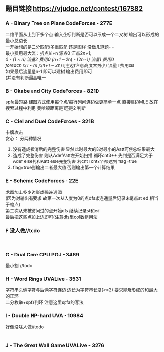 ## 题目链接 https://vjudge.net/contest/167882

### A - Binary Tree on Plane CodeForces - 277E  <br>
二维平面从上到下多个点 输入坐标判断是否可以形成一个二叉树 输出可以形成的最小总边长<br>
一开始想的是二分匹配/多重匹配 还是图样 没做几道题- - <br>
最小费用最大流：拆点i/i+n 源点0 汇点2*n+1; <br>
0 - (1 ~ n) 流量2 费用0  (n+1 ~ 2*n) - (2*n+1) 流量1 费用0<br>
foreach i:(1 ~ n) j:(n+1 ~ 2*n) ij连边(注意高度大到小) 流量1 费用dis <br>
如果最后流量是n-1 即可以建树 输出费用即可<br>
(并没有判断最高唯一

### B - Okabe and City CodeForces - 821D  <br>
spfa最短路 建图方式使用每个点/每行列间连边做更简单一点 直接建边MLE 故在搜索过程中利用 曼哈顿距离是1还是2 判断<br>

### C - Ciel and Duel CodeForces - 321B <br>
卡牌攻击<br>
贪心： 分两种情况
1. 没有造成抵消后的完整伤害 显然此时最大的B对最小的Aatt可使总结果最大
2. 造成了完整伤害 则从AdefAatt左开始扫描 循环cnt3++ 先判是否满足大于Adef else判和Aatt else完整伤害 若cnt1 cnt2个都达到 flag=true
3. flag=true则输出二者最大值 否则输出第一个计算结果

### E - Scheme CodeForces - 22E
求图加上多少边形成强连通图<br>
(因为对输出有要求 故第一次从入度为0的点dfs求连通量后记录末尾点st ed 相当于缩点)<br>
第二次从未被访问过的点开始dfs 继续记录st和ed<br>
最后把这些点加上边即可(注意dfs里col数组用法)<br>

### F 没人做//todo

<br>

### G - Dual Core CPU POJ - 3469 
最小割 //todo

### H - Word Rings UVALive - 3531 
字符串头俩字符与后俩字符连边 边长为字符串长度(>=2) 要求能够形成的和最大的正环<br>
二分枚举+spfa判环 注意这里spfa的写法<br>

### I - Double NP-hard UVA - 10984 
好像没啥人做//todo
<br><br>
### J - The Great Wall Game UVALive - 3276 

